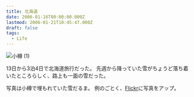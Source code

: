 ```yaml
---
title: 北海道
date: 2006-01-16T00:00:00.000Z
lastmod: 2006-01-21T10:45:47.000Z
draft: false
tags:
  - Life
---
```


![小樽 (1)](@/assets/flickr/88558386.jpg "小樽 (1)")

13日から3泊4日で北海道旅行だった。 先週から降っていた雪がちょうど落ち着いたところらしく、路上も一面の雪だった。

写真は小樽で埋もれていた雪だるま。 例のごとく、[Flickr](http://www.flickr.com/photos/machu/sets/72057594050734795/)に写真をアップ。
